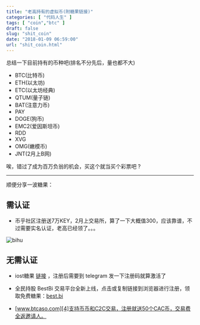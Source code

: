 ```yaml
---
title: "老高持有的虚拟币(附糖果链接)"
categories: [ "代码人生" ]
tags: [ "coin","btc" ]
draft: false
slug: "shit_coin"
date: "2018-01-09 06:59:00"
url: "shit_coin.html"
---
```


总结一下目前持有的币种吧(排名不分先后，量也都不大)

 - BTC(比特币)
 - ETH(以太坊)
 - ETC(以太坊经典)
 - QTUM(量子链)
 - BAT(注意力币)
 - PAY
 - DOGE(狗币)
 - EMC2(爱因斯坦币)
 - RDD
 - XVG
 - OMG(嫩模币)
 - JNT(2月上B网)

唉，错过了成为百万负翁的机会，买这个就当买个彩票吧 ?


------

顺便分享一波糖果：

## 需认证

 - 币乎社区注册送7万KEY，2月上交易所，算了一下大概值300，应该靠谱，不过需要实名认证，老高已经领了。。。

![bihu][1]

## 无需认证

 - iost糖果 [链接][2] ，注册后需要到 telegram 发一下注册码就算激活了

 - 全民持股 BestBi 交易平台全新上线，点击或复制链接到浏览器进行注册，领取免费糖果：[best.bi][3]

 - [www.btcaso.com][4]支持币币和C2C交易，注册就送50个CAC币，交易费全返邀请人。


  [1]: https://blog.phpgao.com/usr/uploads/2018/01/4002342737.png
  [2]: http://referral.iost.io/?code=s6sq8qzv
  [3]: https://best.bi/t/275422
  [4]: https://www.btcaso.com/?invit=FI598351
